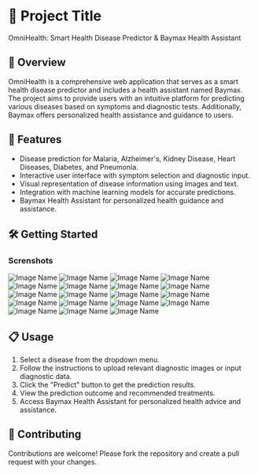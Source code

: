 # 🚀 Project Title

OmniHealth: Smart Health Disease Predictor & Baymax Health Assistant

## 📝 Overview

OmniHealth is a comprehensive web application that serves as a smart health disease predictor and includes a health assistant named Baymax. The project aims to provide users with an intuitive platform for predicting various diseases based on symptoms and diagnostic tests. Additionally, Baymax offers personalized health assistance and guidance to users.

## 🎨 Features

- Disease prediction for Malaria, Alzheimer's, Kidney Disease, Heart Diseases, Diabetes, and Pneumonia.
- Interactive user interface with symptom selection and diagnostic input.
- Visual representation of disease information using images and text.
- Integration with machine learning models for accurate predictions.
- Baymax Health Assistant for personalized health guidance and assistance.

## 🛠️ Getting Started

### Screnshots
![Image Name](Screenshots/1.png)
![Image Name](Screenshots/2.png)
![Image Name](Screenshots/3.png)
![Image Name](Screenshots/5.png)
![Image Name](Screenshots/6.png)
![Image Name](Screenshots/7.png)
![Image Name](Screenshots/8.png)
![Image Name](Screenshots/9.png)
![Image Name](Screenshots/10.png)
![Image Name](Screenshots/11.png)
![Image Name](Screenshots/12.png)
![Image Name](Screenshots/13.png)
![Image Name](Screenshots/14.png)
![Image Name](Screenshots/15.png)
![Image Name](Screenshots/16.png)
![Image Name](Screenshots/17.png)
![Image Name](Screenshots/18.png)
![Image Name](Screenshots/19.png)
![Image Name](Screenshots/baymax.png)


## 📋 Usage

1. Select a disease from the dropdown menu.
2. Follow the instructions to upload relevant diagnostic images or input diagnostic data.
3. Click the "Predict" button to get the prediction results.
4. View the prediction outcome and recommended treatments.
5. Access Baymax Health Assistant for personalized health advice and assistance.

## 🤝 Contributing
Contributions are welcome! Please fork the repository and create a pull request with your changes.
